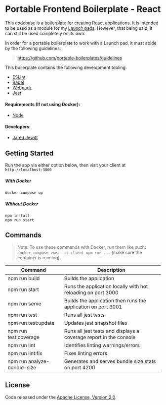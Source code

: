# Portable Frontend Boilerplate - React

This codebase is a boilerplate for creating React applications. It is intended to be used as a module for 
my [Launch pads](https://github.com/launch-pads). However, that being said, it can still be used completely on its own.

In order for a portable boilerplate to work with a Launch pad, it must abide by the following guidelines:
> <https://github.com/portable-boilerplates/guidelines>

This boilerplate contains the following development tooling:

- [ESLint](https://eslint.org/)
- [Babel](https://babeljs.io/)
- [Webpack](https://nodemon.io/)
- [Jest](https://jestjs.io/)

#### Requirements (If not using Docker):

- [Node](https://nodejs.org/en/)

#### Developers:

- [Jared Jewitt](https://jared-jewitt.github.io/)

## Getting Started

Run the app via either option below, then visit your client at `http://localhost:3000`

##### With Docker
 
 ```
 docker-compose up
 ```

##### Without Docker

```
npm install
npm run start
```

## Commands

> Note: To use these commands with Docker, run them like such: \
> `docker-compose exec -it client npm run ...` (make sure the container is running).

| Command                     | Description                                                        |
|-----------------------------|--------------------------------------------------------------------|
| npm run build               | Builds the application                                             |
| npm run start               | Runs the application locally with hot reloading on port 3000       |
| npm run serve               | Builds the application then runs the application on port 3001      |
| npm run test                | Runs all jest tests                                                |
| npm run test:update         | Updates jest snapshot files                                        |
| npm run test:coverage       | Runs all jest tests and displays a coverage report in the console  |
| npm run lint                | Identifies linting warnings/errors                                 |
| npm run lint:fix            | Fixes linting errors                                               |
| npm run analyze-bundle-size | Generates and serves bundle size stats on port 4200                |

## License

Code released under the [Apache License, Version 2.0](LICENSE).
